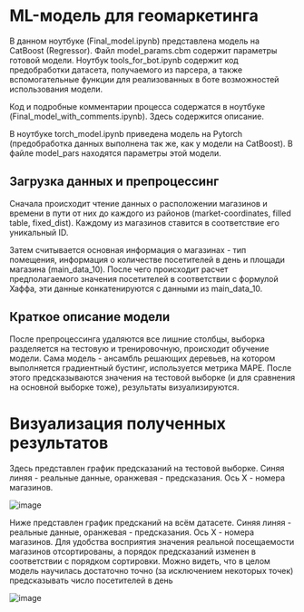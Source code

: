 # ML-модель для геомаркетинга
В данном ноутбуке (Final_model.ipynb) представлена модель на CatBoost (Regressor). Файл model_params.cbm содержит параметры готовой модели. Ноутбук tools_for_bot.ipynb содержит код предобработки датасета, получаемого из парсера, а также вспомогательные функции для реализованных в боте возможностей использования модели.

Код и подробные комментарии процесса содержатся в ноутбуке (Final_model_with_comments.ipynb). Здесь содержится описание.

В ноутбуке torch_model.ipynb приведена модель на Pytorch (предобработка данных выполнена так же, как у модели на CatBoost). В файле model_pars находятся параметры этой модели.
## Загрузка данных и препроцессинг
Сначала происходит чтение данных о расположении магазинов и времени в пути от них до каждого из районов (market-coordinates, filled table, fixed_dist). Каждому из магазинов ставится в соответствие его уникальный ID. 

Затем считывается основная информация о магазинах - тип помещения, информация о количестве посетителей в день и площади магазина (main_data_10). После чего происходит расчет предполагаемого значения посетителей в соответствии с формулой Хаффа, эти данные конкатенируются с данными из main_data_10.

## Краткое описание модели
После препроцессинга удаляются все лишние столбцы, выборка разделяется на тестовую и тренировочную, происходит обучение модели. Сама модель - ансамбль решающих деревьев, на котором выполняется градиентный бустинг, используется метрика MAPE. После этого предсказываются значения на тестовой выборке (и для сравнения на основной выборке тоже), результаты визуализируются. 

# Визуализация полученных результатов
Здесь представлен график предсказаний на тестовой выборке. Синяя линяя - реальные данные, оранжевая - предсказания. Ось Х - номера магазинов.

![image](https://user-images.githubusercontent.com/109974255/233736137-cca684d6-fe1a-46f3-82ad-92dc09e1f6fb.png)

Ниже представлен график предсканий на всём датасете. Синяя линяя - реальные данные, оранжевая - предсказания. Ось Х - номера магазинов. Для удобства восприятия значения реальной посещаемости магазинов отсортированы, а порядок предсказаний изменен в соответствии с порядком сортировки.
Можно видеть, что в целом модель научилась достаточно точно (за исключением некоторых точек) предсказывать число посетителей в день

![image](https://github.com/HSEGeoMarketing/ML-Model/assets/109974255/a610ee62-dae4-4089-b81a-007f254ea9a7)
